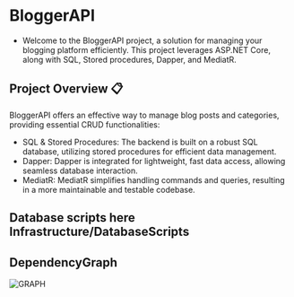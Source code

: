 # BloggerAPI 

- Welcome to the BloggerAPI project, a solution for managing your blogging platform efficiently. This project leverages ASP.NET Core, along with SQL, Stored procedures, Dapper, and MediatR. 

## Project Overview 📋
BloggerAPI offers an effective way to manage blog posts and categories, providing essential CRUD functionalities:

- SQL & Stored Procedures: The backend is built on a robust SQL database, utilizing stored procedures for efficient data management.
- Dapper: Dapper is integrated for lightweight, fast data access, allowing seamless database interaction.
- MediatR: MediatR simplifies handling commands and queries, resulting in a more maintainable and testable codebase.

## Database scripts here Infrastructure/DatabaseScripts

## DependencyGraph
![GRAPH](BloggerAPI/Infrastructure/DatabaseScripts/DependencyGraph.jpg "Dependency Graph")
